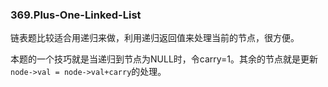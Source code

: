 ### 369.Plus-One-Linked-List

链表题比较适合用递归来做，利用递归返回值来处理当前的节点，很方便。

本题的一个技巧就是当递归到节点为NULL时，令carry=1。其余的节点就是更新```node->val = node->val+carry```的处理。
